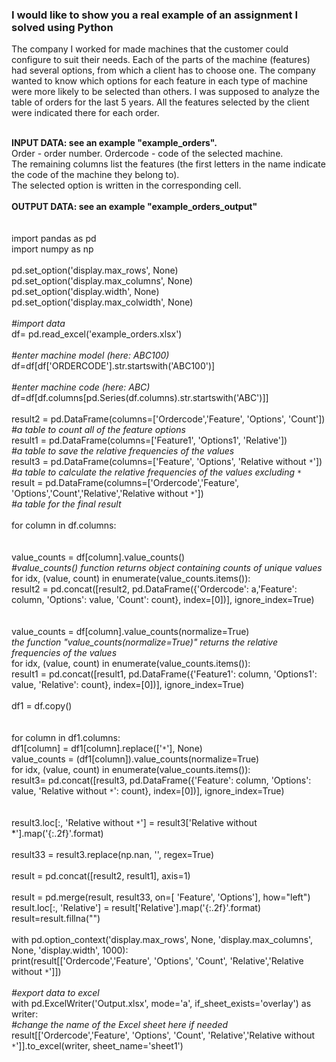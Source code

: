 ### I would like to show you a real example of an assignment I solved using Python

The company I worked for made machines that the customer could configure to suit their needs. 
Each of the parts of the machine (features) had several options, from which a client has to choose one. 
The company wanted to know which options for each feature in each type of machine were more likely to be selected than others. 
I was supposed to analyze the table of orders for the last 5 years. All the features selected by the client were indicated there for each order. 

<br /> __INPUT DATA: see an example "example_orders".__
<br /> Order - order number. Ordercode - code of the selected machine. 
<br />The remaining columns list the features (the first letters in the name indicate the code of the machine they belong to).
<br />The selected option is written in the corresponding cell. 
<br />
<br /> __OUTPUT DATA: see an example "example_orders_output"__
<br />
<br />
<br />import pandas as pd
<br />import numpy as np
<br />
<br />pd.set_option('display.max_rows', None)
<br />pd.set_option('display.max_columns', None)
<br />pd.set_option('display.width', None)
<br />pd.set_option('display.max_colwidth', None)
<br />
<br />_#import data_
<br />df= pd.read_excel('example_orders.xlsx')
<br />
<br />_#enter machine model (here: ABC100)_
<br />df=df[df['ORDERCODE'].str.startswith('ABC100')]
<br /> 
<br /> _#enter machine code (here: ABC)_
<br /> df=df[df.columns[pd.Series(df.columns).str.startswith('ABC')]]
<br /> 
<br /> result2 = pd.DataFrame(columns=['Ordercode','Feature', 'Options', 'Count'])
<br /> _#a table to count all of the feature options_
<br /> result1 = pd.DataFrame(columns=['Feature1', 'Options1', 'Relative'])
<br /> _#a table to save the relative frequencies of the values_
<br /> result3 = pd.DataFrame(columns=['Feature', 'Options', 'Relative without `*`'])
<br /> _#a table to calculate the relative frequencies of the values excluding `*`_
<br /> result = pd.DataFrame(columns=['Ordercode','Feature', 'Options','Count','Relative','Relative without `*`'])
<br /> *#a table for the final result*
<br />
<br /> for column in df.columns:
<br />    
<br />   value_counts = df[column].value_counts()
<br />   *#value_counts() function returns object containing counts of unique values*
<br />   for idx, (value, count) in enumerate(value_counts.items()):
<br />     result2 = pd.concat([result2, pd.DataFrame({'Ordercode': a,'Feature': column, 'Options': value, 'Count': count}, index=[0])], ignore_index=True)
<br />       
<br /> value_counts = df[column].value_counts(normalize=True)
<br /> *the function "value_counts(normalize=True)" returns the relative frequencies of the values*
<br /> for idx, (value, count) in enumerate(value_counts.items()):
<br />     result1 = pd.concat([result1, pd.DataFrame({'Feature1': column, 'Options1': value, 'Relative': count}, index=[0])], ignore_index=True) 
<br /> 
<br /> df1 = df.copy()
<br />       
<br /> for column in df1.columns:
<br />     df1[column] = df1[column].replace(['`*`'], None)
<br />     value_counts = (df1[column]).value_counts(normalize=True)
<br />    for idx, (value, count) in enumerate(value_counts.items()):
<br />      result3= pd.concat([result3, pd.DataFrame({'Feature': column, 'Options': value, 'Relative without `*`': count}, index=[0])], ignore_index=True)         
<br /> 
<br /> result3.loc[:, 'Relative without `*`'] = result3['Relative without *'].map('{:.2f}'.format)     
<br /> result33 = result3.replace(np.nan, '', regex=True)      
<br /> result = pd.concat([result2, result1], axis=1)     
<br /> result = pd.merge(result, result33, on=[ 'Feature', 'Options'], how="left")
<br /> result.loc[:, 'Relative'] = result['Relative'].map('{:.2f}'.format)
<br /> result=result.fillna("")
<br /> 
<br /> with pd.option_context('display.max_rows', None, 'display.max_columns', None, 'display.width', 1000):
<br />     print(result[['Ordercode','Feature', 'Options', 'Count', 'Relative','Relative without `*`']])
<br /> 
<br /> _#export data to excel_
<br /> with pd.ExcelWriter('Output.xlsx', mode='a', if_sheet_exists='overlay') as writer: 
<br /> _#change the name of the Excel sheet here if needed_
<br />     result[['Ordercode','Feature', 'Options', 'Count', 'Relative','Relative without `*`']].to_excel(writer, sheet_name='sheet1')

